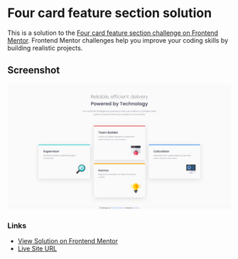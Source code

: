 # Four card feature section solution

This is a solution to the [Four card feature section challenge on Frontend Mentor](https://www.frontendmentor.io/challenges/four-card-feature-section-weK1eFYK). Frontend Mentor challenges help you improve your coding skills by building realistic projects.

## Screenshot

![solution screenshot](./assets/images/screenshot.png)

### Links

- [View Solution on Frontend Mentor](https://www.frontendmentor.io/solutions/four-card-feature-section-730NiGj6Np)
- [Live Site URL](https://four-cards-0x.netlify.app)
